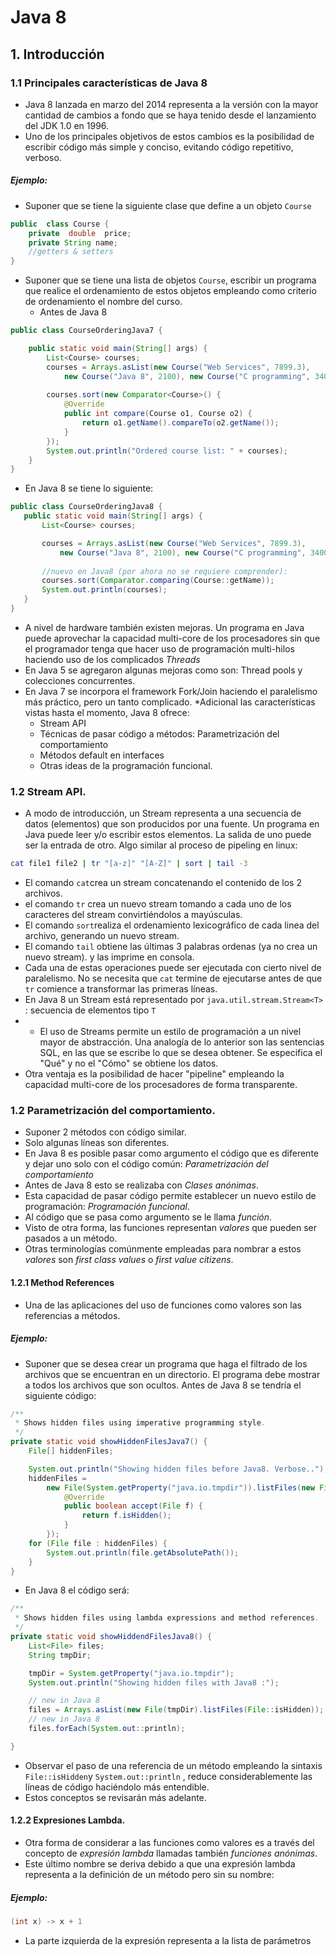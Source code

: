 # Java 8
## 1. Introducción
### 1.1 Principales características de Java 8
* Java 8  lanzada en marzo del 2014 representa  a la versión con la mayor cantidad de cambios a fondo que se haya tenido desde el lanzamiento del JDK 1.0 en 1996.
* Uno de los principales objetivos de estos cambios es la posibilidad de escribir código más simple y conciso, evitando código repetitivo, verboso.
#####  Ejemplo:
* Suponer que se tiene  la siguiente clase que define a un objeto ```Course``` 
```java
public  class Course {
	private  double  price;
	private String name;
	//getters & setters
}
```
* Suponer que se tiene una lista de objetos ```Course```, escribir un programa que realice el ordenamiento de  estos objetos empleando como criterio de ordenamiento el nombre del curso.
	* Antes de Java 8
```java
public class CourseOrderingJava7 {

	public static void main(String[] args) {
		List<Course> courses;
		courses = Arrays.asList(new Course("Web Services", 7899.3),
			new Course("Java 8", 2100), new Course("C programming", 3400));
		
		courses.sort(new Comparator<Course>() {
			@Override
			public int compare(Course o1, Course o2) {
				return o1.getName().compareTo(o2.getName());
			}
		});
		System.out.println("Ordered course list: " + courses);
	}
}
```
 * En Java 8 se tiene lo siguiente:
 ```java
 public class CourseOrderingJava8 {
	public static void main(String[] args) {
		List<Course> courses;

		courses = Arrays.asList(new Course("Web Services", 7899.3),
			new Course("Java 8", 2100), new Course("C programming", 3400));
		
		//nuevo en Java8 (por ahora no se requiere comprender):
		courses.sort(Comparator.comparing(Course::getName));
		System.out.println(courses);
	}
} 
```
 * A nivel  de hardware también existen mejoras.  Un programa en Java puede aprovechar la capacidad multi-core de los procesadores sin que el programador tenga que hacer uso de programación multi-hilos haciendo uso de los complicados *Threads*
 * En Java 5 se agregaron algunas mejoras como son: Thread pools y colecciones concurrentes.
 * En Java 7 se incorpora el framework Fork/Join haciendo el paralelismo más práctico, pero un tanto complicado.
 *Adicional las características vistas hasta el momento, Java 8 ofrece:
	 * Stream API
	 * Técnicas de pasar código a métodos:  Parametrización del comportamiento
	 * Métodos default en interfaces
	 * Otras ideas de la programación funcional.
### 1.2 Stream API.
* A modo de introducción, un Stream representa a una secuencia de datos (elementos) que son producidos por una fuente. Un programa en Java puede leer y/o escribir estos elementos. La salida de uno puede ser la entrada de otro. Algo similar al proceso de pipeling en linux:
```bash
cat file1 file2 | tr "[a-z]" "[A-Z]" | sort | tail -3
```
* El comando ```cat```crea un stream concatenando el contenido de los 2 archivos.
* el comando ```tr```  crea un nuevo stream tomando a cada uno de los caracteres del stream convirtiéndolos  a mayúsculas. 
* El comando ```sort```realiza el ordenamiento lexicográfico de cada linea del archivo, generando un nuevo stream.
* El comando ```tail``` obtiene las  últimas 3 palabras ordenas (ya no crea un nuevo stream). y las imprime en consola.
* Cada una de estas operaciones puede ser ejecutada con cierto nivel de paralelismo. No se necesita que ```cat``` termine de ejecutarse antes de que ```tr``` comience a transformar las primeras líneas.
* En Java 8  un Stream está representado por ```java.util.stream.Stream<T>``` : secuencia de elementos tipo ```T```
* * El uso de Streams permite un estilo de programación a un nivel  mayor de abstracción.  Una analogía de lo anterior son las sentencias SQL, en las que se escribe lo que se desea obtener. Se especifica el "Qué" y no el "Cómo" se obtiene los datos.
* Otra ventaja es la posibilidad de hacer "pipeline" empleando la capacidad multi-core de los procesadores de forma transparente.
### 1.2 Parametrización del comportamiento.
* Suponer 2 métodos con código similar.
* Solo algunas líneas son diferentes.
* En Java 8 es posible pasar como argumento el código que es diferente y dejar uno solo con el código común:  *Parametrización del comportamiento*
* Antes de Java 8 esto se realizaba con *Clases anónimas*.
*  Esta capacidad de pasar código permite establecer un nuevo estilo de programación: *Programación funcional*.
* Al código que se pasa como argumento se le llama *función*.
* Visto de otra forma, las funciones representan *valores* que pueden ser pasados a un método. 
* Otras terminologías comúnmente empleadas para nombrar a estos *valores* son *first class values*  o *first value citizens*.
#### 1.2.1 Method References
* Una de las  aplicaciones del uso de funciones como valores son las referencias a métodos.
##### Ejemplo:
* Suponer que se desea crear un programa que haga el filtrado de los archivos que se encuentran en un directorio. El programa debe mostrar a todos los archivos que son ocultos.  Antes de Java 8 se tendría el siguiente código:
```java
/**
 * Shows hidden files using imperative programming style.
 */
private static void showHiddenFilesJava7() {
	File[] hiddenFiles;

	System.out.println("Showing hidden files before Java8. Verbose..");
	hiddenFiles =
		new File(System.getProperty("java.io.tmpdir")).listFiles(new FileFilter() {
			@Override
			public boolean accept(File f) {
				return f.isHidden();
			}
		});
	for (File file : hiddenFiles) {
		System.out.println(file.getAbsolutePath());
	}
}
```
* En Java 8 el código será:
```java
/**
 * Shows hidden files using lambda expressions and method references.
 */
private static void showHiddendFilesJava8() {
	List<File> files;
	String tmpDir;

	tmpDir = System.getProperty("java.io.tmpdir");
	System.out.println("Showing hidden files with Java8 :");

	// new in Java 8
	files = Arrays.asList(new File(tmpDir).listFiles(File::isHidden));
	// new in Java 8
	files.forEach(System.out::println);

}
```
* Observar el paso de una referencia de un método empleando la sintaxis ```File::isHidden```y  ```System.out::println``` , reduce considerablemente las líneas de código haciéndolo más entendible.
* Estos conceptos se revisarán más adelante.
#### 1.2.2 Expresiones Lambda.
* Otra forma de considerar a las funciones como valores es  a través del concepto de *expresión lambda* llamadas también *funciones anónimas*.
* Este último nombre se deriva debido a que una expresión lambda representa a la definición de un método pero sin su nombre:
##### Ejemplo:
```java
(int x) -> x + 1
```
* La parte izquierda de la expresión representa a la lista de parámetros 


<!--stackedit_data:
eyJoaXN0b3J5IjpbMTIwNTQzMTk2OSw2MDI3NDg2ODYsMTQ0Mj
QxMzg1MSwxODI4MTY3NzA5LC0xMzg1NDA0NTU1LC0xNzE5ODY5
MzE3LC01NjYyODc5NiwtMTI3NDQ2NTEwOSwtMzEyMzg1OTA3LC
01ODQwMzk2NTIsMTcyOTM5ODE0MCwxOTU1MjQzOTM2LC0xOTA2
NTMwNDY4LDc5NTg0MzA5MCwtOTAyMjQ3MzIwLDQ1MDg1NjU4Mi
wtMTQ1NDkyMzIwMSwxODUzMDM2NzQxLC02NzcxMjMyNjRdfQ==

-->